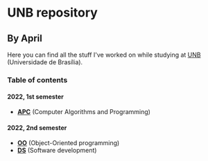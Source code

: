 # UNB repository

## By April

Here you can find all the stuff I've worked on while studying at [UNB](https://www.unb.br) (Universidade de Brasília).

### Table of contents

#### 2022, 1st semester

- [**APC**](/APC.2022.1/) (Computer Algorithms and Programming)

#### 2022, 2nd semester

- [**OO**](/OO.2022.2/) (Object-Oriented programming)
- [**DS**](/DS.2022.2/) (Software development)
